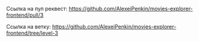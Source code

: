 Ссылка на пул реквест:
https://github.com/AlexeiPenkin/movies-explorer-frontend/pull/3

Ссылка на ветку:
https://github.com/AlexeiPenkin/movies-explorer-frontend/tree/level-3